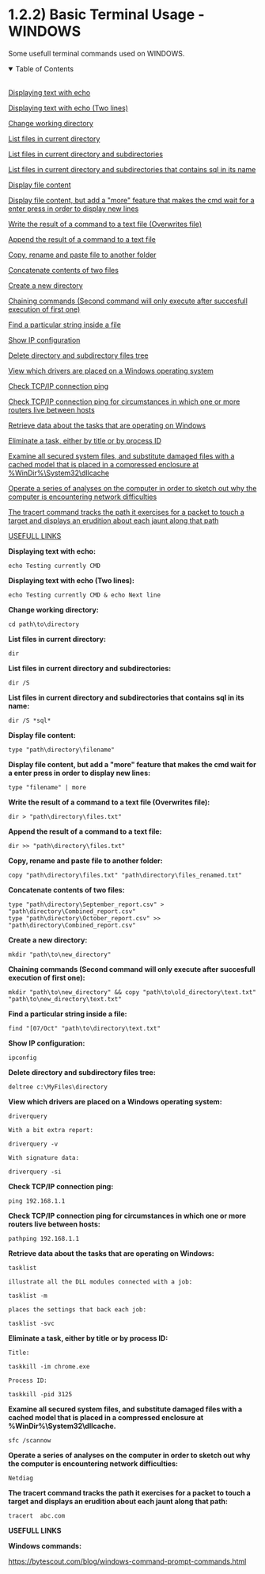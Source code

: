 # 1.2.2) Basic Terminal Usage - WINDOWS

Some usefull terminal commands used on WINDOWS.

<details open>
<summary>Table of Contents</summary>
<br>

[Displaying text with echo](#h1)

[Displaying text with echo (Two lines)](#h2)

[Change working directory](#h3)

[List files in current directory](#h4)

[List files in current directory and subdirectories](#h5)

[List files in current directory and subdirectories that contains sql in its name](#h6)

[Display file content](#h7)

[Display file content, but add a "more" feature that makes the cmd wait for a enter press in order to display new lines](#h8)

[Write the result of a command to a text file (Overwrites file)](#h9)

[Append the result of a command to a text file](#h10)

[Copy, rename and paste file to another folder](#h11)

[Concatenate contents of two files](#h12)

[Create a new directory](#h13)

[Chaining commands (Second command will only execute after succesfull execution of first one)](#h14)

[Find a particular string inside a file](#h15)

[Show IP configuration](#h16)

[Delete directory and subdirectory files tree](#h17)

[View which drivers are placed on a Windows operating system](#h18)

[Check TCP/IP connection ping](#h19)

[Check TCP/IP connection ping for circumstances in which one or more routers live between hosts](#h20)

[Retrieve data about the tasks that are operating on Windows](#h21)

[Eliminate a task, either by title or by process ID](#h22)

[Examine all secured system files, and substitute damaged files with a cached model that is placed in a compressed enclosure at %WinDir%\System32\dllcache](#h23)

[Operate a series of analyses on the computer in order to sketch out why the computer is encountering network difficulties](#h24)

[The tracert command tracks the path it exercises for a packet to touch a target and displays an erudition about each jaunt along that path](#h25)

[USEFULL LINKS](#h26)

</details>

<a name="h1"/>

**Displaying text with echo:**
```
echo Testing currently CMD
```

<a name="h2"/>

**Displaying text with echo (Two lines):**
```
echo Testing currently CMD & echo Next line
```

<a name="h3"/>

**Change working directory:**
```
cd path\to\directory
```

<a name="h4"/>

**List files in current directory:**
```
dir
```

<a name="h5"/>

**List files in current directory and subdirectories:**
```
dir /S
```

<a name="h6"/>

**List files in current directory and subdirectories that contains sql in its name:**
```
dir /S *sql*
```

<a name="h7"/>

**Display file content:**
```
type "path\directory\filename"
```

<a name="h8"/>

**Display file content, but add a "more" feature that makes the cmd wait for a enter press in order to display new lines:**
```
type "filename" | more
```

<a name="h9"/>

**Write the result of a command to a text file (Overwrites file):**
```
dir > "path\directory\files.txt"
```

<a name="h10"/>

**Append the result of a command to a text file:**
```
dir >> "path\directory\files.txt"
```

<a name="h11"/>

**Copy, rename and paste file to another folder:**
```
copy "path\directory\files.txt" "path\directory\files_renamed.txt"
```

<a name="h12"/>

**Concatenate contents of two files:**
```
type "path\directory\September_report.csv" > "path\directory\Combined_report.csv"
type "path\directory\October_report.csv" >> "path\directory\Combined_report.csv"
```

<a name="h13"/>

**Create a new directory:**
```
mkdir "path\to\new_directory"
```

<a name="h14"/>

**Chaining commands (Second command will only execute after succesfull execution of first one):**
```
mkdir "path\to\new_directory" && copy "path\to\old_directory\text.txt" "path\to\new_directory\text.txt"
```

<a name="h15"/>

**Find a particular string inside a file:**
```
find "[07/Oct" "path\to\directory\text.txt"
```

<a name="h16"/>

**Show IP configuration:**
```
ipconfig
```

<a name="h17"/>

**Delete directory and subdirectory files tree:**
```
deltree c:\MyFiles\directory
```

<a name="h18"/>

**View which drivers are placed on a Windows operating system:**
```
driverquery

With a bit extra report:

driverquery -v

With signature data:

driverquery -si
```

<a name="h19"/>

**Check TCP/IP connection ping:**
```
ping 192.168.1.1
```

<a name="h20"/>

**Check TCP/IP connection ping for circumstances in which one or more routers live between hosts:**
```
pathping 192.168.1.1
```

<a name="h21"/>

**Retrieve data about the tasks that are operating on Windows:**
```
tasklist

illustrate all the DLL modules connected with a job:

tasklist -m

places the settings that back each job:

tasklist -svc
```

<a name="h22"/>

**Eliminate a task, either by title or by process ID:**
```
Title:

taskkill -im chrome.exe

Process ID:

taskkill -pid 3125
```

<a name="h23"/>

**Examine all secured system files, and substitute damaged files with a cached model that is placed in a compressed enclosure at %WinDir%\System32\dllcache.**
```
sfc /scannow
```

<a name="h24"/>

**Operate a series of analyses on the computer in order to sketch out why the computer is encountering network difficulties:**
```
Netdiag
```

<a name="h25"/>

**The tracert command tracks the path it exercises for a packet to touch a target and displays an erudition about each jaunt along that path:**
```
tracert  abc.com
```

<a name="h26"/>

**USEFULL LINKS**

**Windows commands:**

https://bytescout.com/blog/windows-command-prompt-commands.html